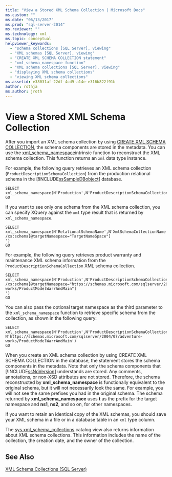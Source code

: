 ```yaml
---
title: "View a Stored XML Schema Collection | Microsoft Docs"
ms.custom: ""
ms.date: "06/13/2017"
ms.prod: "sql-server-2014"
ms.reviewer: ""
ms.technology: xml
ms.topic: conceptual
helpviewer_keywords: 
  - "schema collections [SQL Server], viewing"
  - "XML schemas [SQL Server], viewing"
  - "CREATE XML SCHEMA COLLECTION statement"
  - "xml_schema_namespace function"
  - "XML schema collections [SQL Server], viewing"
  - "displaying XML schema collections"
  - "viewing XML schema collections"
ms.assetid: e38031af-22df-4cd9-a14e-e316b822f91b
author: rothja
ms.author: jroth
---
```

# View a Stored XML Schema Collection
  After you import an XML schema collection by using [CREATE XML SCHEMA COLLECTION](/sql/t-sql/statements/create-xml-schema-collection-transact-sql), the schema components are stored in the metadata. You can use the [xml_schema_namespace](/sql/t-sql/xml/xml-schema-namespace)intrinsic function to reconstruct the XML schema collection. This function returns an `xml` data type instance.  
  
 For example, the following query retrieves an XML schema collection (`ProductDescriptionSchemaCollection`) from the production relational schema in the [!INCLUDE[ssSampleDBobject](../../includes/sssampledbobject-md.md)] database.  
  
```  
SELECT xml_schema_namespace(N'Production',N'ProductDescriptionSchemaCollection')  
GO  
```  
  
 If you want to see only one schema from the XML schema collection, you can specify XQuery against the `xml` type result that is returned by `xml_schema_namespace`.  
  
```  
SELECT xml_schema_namespace(N'RelationalSchemaName',N'XmlSchemaCollectionName').query('  
/xs:schema[@targetNamespace="TargetNameSpace"]  
')  
GO  
```  
  
 For example, the following query retrieves product warranty and maintenance XML schema information from the `ProductDescriptionSchemaCollection` XML schema collection.  
  
```  
SELECT xml_schema_namespace(N'Production',N'ProductDescriptionSchemaCollection').query('  
/xs:schema[@targetNamespace="https://schemas.microsoft.com/sqlserver/2004/07/adventure-works/ProductModelWarrAndMain"]  
')  
GO  
```  
  
 You can also pass the optional target namespace as the third parameter to the `xml_schema_namespace` function to retrieve specific schema from the collection, as shown in the following query:  
  
```  
SELECT xml_schema_namespace(N'Production',N'ProductDescriptionSchemaCollection', N'https://schemas.microsoft.com/sqlserver/2004/07/adventure-works/ProductModelWarrAndMain')  
GO  
```  
  
 When you create an XML schema collection by using CREATE XML SCHEMA COLLECTION in the database, the statement stores the schema components in the metadata. Note that only the schema components that [!INCLUDE[ssNoVersion](../../includes/ssnoversion-md.md)] understands are stored. Any comments, annotations, or non-XSD attributes are not stored. Therefore, the schema reconstructed by **xml_schema_namespace** is functionally equivalent to the original schema, but it will not necessarily look the same. For example, you will not see the same prefixes you had in the original schema. The schema returned by **xml_schema_namespace** uses **t** as the prefix for the target namespace and **ns1**, **ns2**, and so on, for other namespaces.  
  
 If you want to retain an identical copy of the XML schemas, you should save your XML schema in a file or in a database table in an `xml` type column.  
  
 The [sys.xml_schema_collections](/sql/relational-databases/system-catalog-views/sys-xml-schema-collections-transact-sql) catalog view also returns information about XML schema collections. This information includes the name of the collection, the creation date, and the owner of the collection.  
  
## See Also  
 [XML Schema Collections &#40;SQL Server&#41;](xml-schema-collections-sql-server.md)  
  
  
